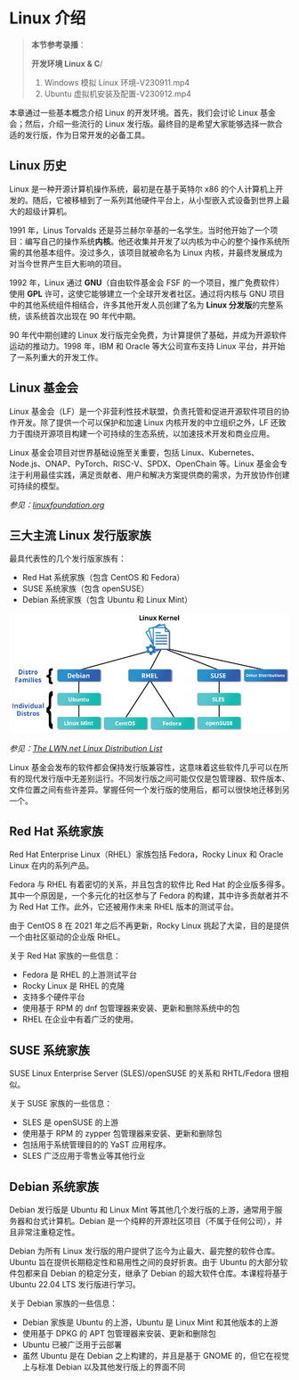 # Linux 介绍

>**本节参考录播**：
>
>**开发环境 Linux & C**/
>1. Windows 模拟 Linux 环境-V230911.mp4
>2. Ubuntu 虚拟机安装及配置-V230912.mp4

本章通过一些基本概念介绍 Linux 的开发环境。首先，我们会讨论 Linux 基金会；然后，介绍一些流行的 Linux 发行版。最终目的是希望大家能够选择一款合适的发行版，作为日常开发的必备工具。

## Linux 历史

Linux 是一种开源计算机操作系统，最初是在基于英特尔 x86 的个人计算机上开发的。随后，它被移植到了一系列其他硬件平台上，从小型嵌入式设备到世界上最大的超级计算机。

1991 年，Linus Torvalds 还是芬兰赫尔辛基的一名学生。当时他开始了一个项目：编写自己的操作系统**内核**。他还收集并开发了以内核为中心的整个操作系统所需的其他基本组件。没过多久，该项目就被命名为 Linux 内核，并最终发展成为对当今世界产生巨大影响的项目。

1992 年，Linux 通过 **GNU**（自由软件基金会 FSF 的一个项目，推广免费软件）使用 **GPL** 许可，这使它能够建立一个全球开发者社区。通过将内核与 GNU 项目中的其他系统组件相结合，许多其他开发人员创建了名为 **Linux 分发版**的完整系统，该系统首次出现在 90 年代中期。

90 年代中期创建的 Linux 发行版完全免费，为计算提供了基础，并成为开源软件运动的推动力。1998 年，IBM 和 Oracle 等大公司宣布支持 Linux 平台，并开始了一系列重大的开发工作。

## Linux 基金会

Linux 基金会（LF）是一个非营利性技术联盟，负责托管和促进开源软件项目的协作开发。除了提供一个可以保护和加速 Linux 内核开发的中立组织之外，LF 还致力于围绕开源项目构建一个可持续的生态系统，以加速技术开发和商业应用。

Linux 基金会项目对世界基础设施至关重要，包括 Linux、Kubernetes、Node.js、ONAP、PyTorch、RISC-V、SPDX、OpenChain 等。Linux 基金会专注于利用最佳实践，满足贡献者、用户和解决方案提供商的需求，为开放协作创建可持续的模型。

*参见：[linuxfoundation.org](https://www.linuxfoundation.org/)*

## 三大主流 Linux 发行版家族

最具代表性的几个发行版家族有：

- Red Hat 系统家族（包含 CentOS 和 Fedora）
- SUSE 系统家族（包含 openSUSE）
- Debian 系统家族（包含 Ubuntu 和 Linux Mint）

![linux distribution](./assets/linux-kernel-distribution-families.png)

*参见：[The LWN.net Linux Distribution List](https://lwn.net/Distributions/)*

Linux 基金会发布的软件都会保持发行版兼容性，这意味着这些软件几乎可以在所有的现代发行版中无差别运行。不同发行版之间可能仅仅是包管理器、软件版本、文件位置之间有些许差异。掌握任何一个发行版的使用后，都可以很快地迁移到另一个。

## Red Hat 系统家族

Red Hat Enterprise Linux（RHEL）家族包括 Fedora，Rocky Linux 和 Oracle Linux 在内的系列产品。

Fedora 与 RHEL 有着密切的关系，并且包含的软件比 Red Hat 的企业版多得多。其中一个原因是，一个多元化的社区参与了 Fedora 的构建，其中许多贡献者并不为 Red Hat 工作。此外，它还被用作未来 RHEL 版本的测试平台。

由于 CentOS 8 在 2021 年之后不再更新，Rocky Linux 挑起了大梁，目的是提供一个由社区驱动的企业版 RHEL。

关于 Red Hat 家族的一些信息：

- Fedora 是 RHEL 的上游测试平台
- Rocky Linux 是 RHEL 的克隆
- 支持多个硬件平台
- 使用基于 RPM 的 dnf 包管理器来安装、更新和删除系统中的包
- RHEL 在企业中有着广泛的使用。

## SUSE 系统家族

SUSE Linux Enterprise Server (SLES)/openSUSE 的关系和 RHTL/Fedora 很相似。

关于 SUSE 家族的一些信息：

- SLES 是 openSUSE 的上游
- 使用基于 RPM 的 zypper 包管理器来安装、更新和删除包
- 包括用于系统管理目的的 YaST 应用程序。
- SLES 广泛应用于零售业等其他行业

## Debian 系统家族

Debian 发行版是 Ubuntu 和 Linux Mint 等其他几个发行版的上游，通常用于服务器和台式计算机。Debian 是一个纯粹的开源社区项目（不属于任何公司），并且非常注重稳定性。

Debian 为所有 Linux 发行版的用户提供了迄今为止最大、最完整的软件仓库。Ubuntu 旨在提供长期稳定性和易用性之间的良好折衷。由于 Ubuntu 的大部分软件包都来自 Debian 的稳定分支，继承了 Debian 的超大软件仓库。本课程将基于 Ubuntu 22.04 LTS 发行版进行学习。

关于 Debian 家族的一些信息：

- Debian 家族是 Ubuntu 的上游，Ubuntu 是 Linux Mint 和其他版本的上游
- 使用基于 DPKG 的 APT 包管理器来安装、更新和删除包
- Ubuntu 已被广泛用于云部署
- 虽然 Ubuntu 是在 Debian 之上构建的，并且是基于 GNOME 的，但它在视觉上与标准 Debian 以及其他发行版上的界面不同

